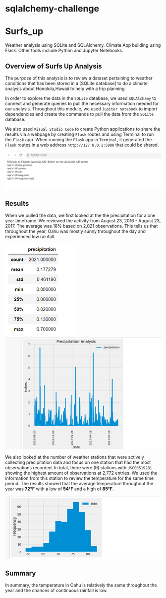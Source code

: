 # sqlalchemy-challenge

# Surfs_up
Weather analysis using SQLite and SQLAlchemy. Climate App building using Flask. Other tools include Python and Jupyter Notebooks.

## Overview of Surfs Up Analysis

The purpose of this analysis is to review a dataset pertaining to weather conditions that has been stored in a [SQLite database] to do a climate analysis about Honolulu,Hawaii to help with a trip planning. 

In order to explore the data in the `SQLite` database, we used `SQLAlchemy` to connect and generate queries to pull the necessary information needed for our analysis. Throughout this module, we used `Jupiter notebook` to import dependencies and create the commands to pull the data from the `SQLite` database.

We also used `Visual Studio Code` to create Python applications to share the results via a webpage by creating `Flask` routes and using Terminal to run the `Flask` app. When running the `Flask` app in `Terminal`, it generated the `Flask` routes in a web address `http://127.0.0.1:5000` that could be shared.

![web](https://github.com/lintubaby5/sqlalchemy-challenge/blob/main/SurfsUp/Images/webpage.png)

## Results

When we pulled the data, we first looked at the the precipitation for a one year timeframe. We reviewed the activity from August 23, 2016 - August 23, 2017. The average was 18% based on 2,021 observations. This tells us that throughout the year, Oahu was mostly sunny throughout the day and experienced low rainfall. 

![precipstats](https://github.com/lintubaby5/sqlalchemy-challenge/blob/main/SurfsUp/Images/precipitation_stats.png) 
![precipgraph](https://github.com/lintubaby5/sqlalchemy-challenge/blob/main/SurfsUp/Images/precipitation_analysis.png)

We also looked at the number of weather stations that were actively collecting precipitation data and focus on one station that had the most observations recorded. In total, there were (9) stations with `USC00519281` showing the highest amount of observations at 2,772 entries. We used the information from this station to review the temperature for the same time period. The results showed that the average temperature throughout the year was **72°F** with a low of **54°F** and a high of **85°F**. 

![tempgraph](https://github.com/lintubaby5/sqlalchemy-challenge/blob/main/SurfsUp/Images/temp_graph.png)

## Summary

In summary, the temperature in Oahu is relatively the same throughout the year and the chances of continuous rainfall is low. 

